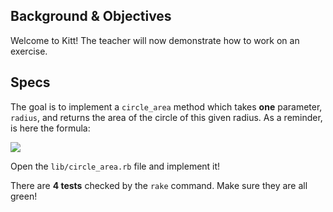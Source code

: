 ## Background & Objectives

Welcome to Kitt! The teacher will now demonstrate how to work on an exercise.

## Specs

The goal is to implement a `circle_area` method which takes **one** parameter,
`radius`, and returns the area of the circle of this given radius. As a reminder,
is here the formula:

![](https://raw.githubusercontent.com/lewagon/fullstack-images/master/ruby/area-circle.png)

Open the `lib/circle_area.rb` file and implement it!

There are **4 tests** checked by the `rake` command. Make sure they are all green!
